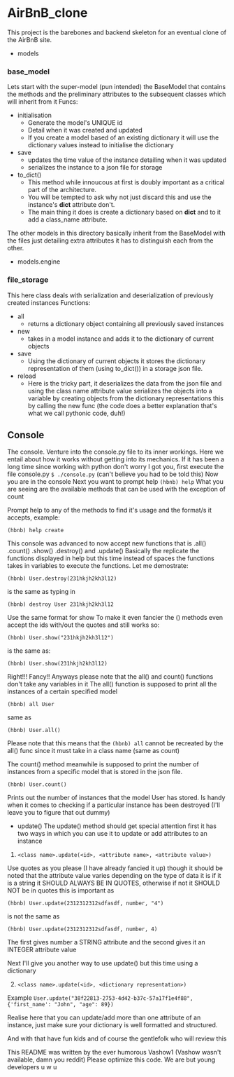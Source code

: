 # AirBnB_clone
This project is the barebones and backend skeleton for an eventual clone of the
AirBnB site.
+ models


### base_model

Lets start with the super-model (pun intended) the BaseModel that contains the methods and the preliminary attributes to the subsequent classes which will inherit from it
Funcs:
- initialisation
	- Generate the model's UNIQUE id
	- Detail when it was created and updated
	- If you create a model based of an existing dictionary it will use the dictionary values instead to initialise the dictionary
- save
	- updates the time value of the instance detailing when it was updated
	- serializes the instance to a json file for storage
- to_dict()
	- This method while innoucous at first is doubly important as a critical part of the architecture.
	- You will be tempted to ask why not just discard this and use the instance's __dict__ attribute don't.
	- The main thing it does is create a dictionary based on __dict__ and to it add a class_name attribute.

The other models in this directory basically inherit from the BaseModel with the files
just detailing extra attributes it has to distinguish each from the other.

+ models.engine


### file_storage

This here class deals with serialization and deserialization of previously created instances
Functions:
- all
	- returns a dictionary object containing all previously saved instances
- new
	- takes in a model instance and adds it to the dictionary of current objects
- save
	- Using the dictionary of current objects it stores the dictionary representation of them (using to_dict()) in a storage json file.
- reload
	- Here is the tricky part, it deserializes the data from the json file and using the class name attribute value serializes the objects into a variable by creating objects from the dictionary representations this by calling the new func (the code does a better explanation that's what we call pythonic code, duh!)

## Console

The console. Venture into the console.py file to its inner workings. Here we entail about how it works without getting into its mechanics.
If it has been a long time since working with python don't worry I got you, first execute the file console.py `$ ./console.py` (can't believe you had to be told this)
Now you are in the console
Next you want to prompt help
`(hbnb) help`
What you are seeing are the available methods that can be used with the exception of count

Prompt help to any of the methods to find it's usage and the format/s it accepts, example:

`(hbnb) help create`

This console was advanced to now accept new functions that is
.all() .count()  .show() .destroy() and .update()
Basically the replicate the functions displayed in help but this time instead of spaces the functions takes in variables to execute the functions. Let me demostrate:

`(hbnb) User.destroy(231hkjh2kh3l12)`

is the same as typing in

`(hbnb) destroy User 231hkjh2kh3l12`

Use the same format for show
To make it even fancier the () methods even accept the ids with/out the quotes and still works so:

`(hbnb) User.show("231hkjh2kh3l12")`

is the same as:

`(hbnb) User.show(231hkjh2kh3l12)`

Right!!! Fancy!!
Anyways please note that the all() and count() functions don't take any variables in it
The all() function is supposed to print all the instances of a certain specified model

`(hbnb) all User`

same as 

`(hbnb) User.all()`

Please note that this means that the `(hbnb) all` cannot be recreated by the all() func since it must take in a class name (same as count)

The count() method meanwhile is supposed to print the number of instances from a specific
model that is stored in the json file.

`(hbnb) User.count()`

Prints out the number of instances that the model User has stored. Is handy when it comes
to checking if a particular instance has been destroyed (I'll leave you to figure that out dummy)

+ update()
The update() method should get special attention first it has two ways in which you
can use it to update or add attributes to an instance

1. `<class name>.update(<id>, <attribute name>, <attribute value>)`

Use quotes as you please (I have already fancied it up) though it should be noted that the
attribute value varies depending on the type of data it is if it is a string it SHOULD
ALWAYS BE IN QUOTES, otherwise if not it SHOULD NOT be in quotes this is important
as

`(hbnb) User.update(2312312312sdfasdf, number, "4")`

is not the same as

`(hbnb) User.update(2312312312sdfasdf, number, 4)`

The first gives number a STRING attribute and the second gives it an INTEGER attribute value

Next I'll give you another way to use update() but this time using a dictionary

2. `<class name>.update(<id>, <dictionary representation>)`

Example
`User.update("38f22813-2753-4d42-b37c-57a17f1e4f88", {'first_name': "John", "age": 89})`

Realise here that you can update/add more than one attribute of an instance, just make sure
your dictionary is well formatted and structured.

And with that have fun kids and of course the gentlefolk who will review this

This README was written by the ever humorous Vashow1 (Vashow wasn't available, damn you reddit)
Please optimize this code. We are but young developers u w u

